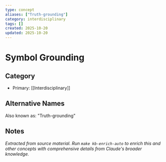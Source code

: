 ```yaml
---
type: concept
aliases: ["Truth-grounding"]
category: interdisciplinary
tags: []
created: 2025-10-20
updated: 2025-10-20
---
```


# Symbol Grounding

## Category

- Primary: [[Interdisciplinary]]

## Alternative Names

Also known as: "Truth-grounding"

## Notes

*Extracted from source material. Run `make kb-enrich-auto` to enrich this and other concepts with comprehensive details from Claude's broader knowledge.*
